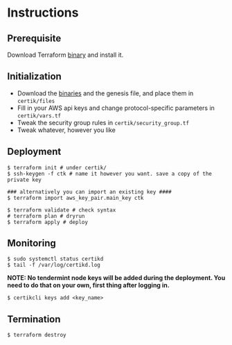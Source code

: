 # Instructions

## Prerequisite
Download Terraform [binary](https://www.terraform.io/downloads.html)  and install it.

## Initialization
- Download the [binaries](https://github.com/certikfoundation/chain/releases/) and the genesis file, and place them in `certik/files`
- Fill in your AWS api keys and change protocol-specific parameters in `certik/vars.tf`
- Tweak the security group rules in `certik/security_group.tf`
- Tweak whatever, however you like

## Deployment
```
$ terraform init # under certik/
$ ssh-keygen -f ctk # name it however you want. save a copy of the private key

### alternatively you can import an existing key ####
$ terraform import aws_key_pair.main_key ctk

$ terraform validate # check syntax
# terraform plan # dryrun
$ terraform apply # deploy
```

## Monitoring
```
$ sudo systemctl status certikd
$ tail -f /var/log/certikd.log
```
**NOTE: No tendermint node keys will be added during the deployment. You need to do that on your own, first thing after logging in.**
```
$ certikcli keys add <key_name>
```
## Termination
```
$ terraform destroy
```